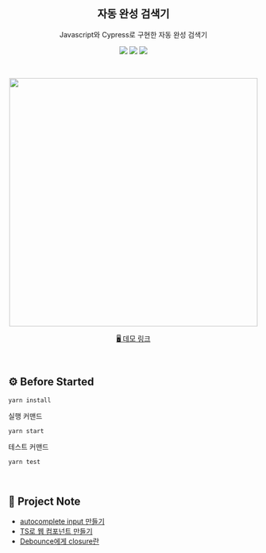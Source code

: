 <br/>
<h2 align="middle">자동 완성 검색기</h2>
<p align="middle">Javascript와 Cypress로 구현한 자동 완성 검색기</p>
<p align="middle">
  <img src="https://img.shields.io/badge/language-html-red.svg?style=flat-square"/>
  <img src="https://img.shields.io/badge/language-typescript-blue.svg?style=flat-square"/>
  <img src="https://img.shields.io/badge/language-javascript-yellow.svg?style=flat-square"/>
</p>

<br/>

<p align="middle">
  <img width="500" src="https://user-images.githubusercontent.com/61550839/158601400-2197ae93-648f-4061-b7d1-66ef410438f0.gif">
</p>

<p align="middle">
  <a href="https://lorraine98.github.io/auto-complete-input/">🖥️ 데모 링크</a>
</p>

<br>

## ⚙️ Before Started

```
yarn install
```

실행 커맨드

```
yarn start
```

테스트 커맨드

```
yarn test
```

<br>

## 📝 Project Note

- [autocomplete input 만들기](https://hysoung.notion.site/autocomplete-input-dc870fd17846425c8bdb37532323c32a)
- [TS로 웹 컴포넌트 만들기](https://hysoung.notion.site/TS-de97a98294cf4249ab2e313f6208e987)
- [Debounce에게 closure란](https://hysoung.notion.site/Debounce-closure-ba75df4004a84ade936de53de554cc4c)
